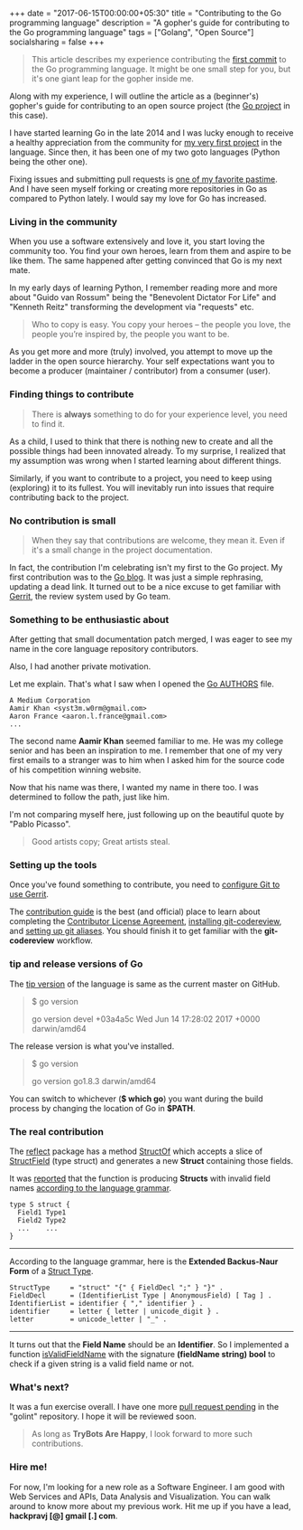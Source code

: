 +++
date = "2017-06-15T00:00:00+05:30"
title = "Contributing to the Go programming language"
description = "A gopher's guide for contributing to the Go programming language"
tags = ["Golang", "Open Source"]
socialsharing = false
+++

> This article describes my experience contributing the [first commit](https://github.com/golang/go/commit/538b3a5f37a5316a4ba081fd5a8eb5fb09992ba7) to the Go programming language. It might be one small step for you, but it's one giant leap for the gopher inside me.

Along with my experience, I will outline the article as a (beginner's) gopher's guide for contributing to an open source project (the [Go project](https://github.com/golang) in this case).

I have started learning Go in the late 2014 and I was lucky enough to receive a healthy appreciation from the community for [my very first project](https://github.com/pravj/geopattern) in the language. Since then, it has been one of my two goto languages (Python being the other one).

Fixing issues and submitting pull requests is [one of my favorite pastime](https://github.com/pravj). And I have seen myself forking or creating more repositories in Go as compared to Python lately. I would say my love for Go has increased.

### Living in the community

When you use a software extensively and love it, you start loving the community too. You find your own heroes, learn from them and aspire to be like them. The same happened after getting convinced that Go is my next mate.

In my early days of learning Python, I remember reading more and more about "Guido van Rossum" being the "Benevolent Dictator For Life" and "Kenneth Reitz" transforming the development via "requests" etc.

> Who to copy is easy. You copy your heroes – the people you love, the people you’re inspired by, the people you want to be.

As you get more and more (truly) involved, you attempt to move up the ladder in the open source hierarchy. Your self expectations want you to become a producer (maintainer / contributor) from a consumer (user).

### Finding things to contribute

> There is **always** something to do for your experience level, you need to find it.

As a child, I used to think that there is nothing new to create and all the possible things had been innovated already. To my surprise, I realized that my assumption was wrong when I started learning about different things.

Similarly, if you want to contribute to a project, you need to keep using (exploring) it to its fullest. You will inevitably run into issues that require contributing back to the project.

### No contribution is small

> When they say that contributions are welcome, they mean it. Even if it's a small change in the project documentation.

In fact, the contribution I'm celebrating isn't my first to the Go project. My first contribution was to the [Go blog](https://github.com/golang/blog/commit/83eaf8725de030de65c4ae73d82b1e8e002901a2). It was just a simple rephrasing, updating a dead link. It turned out to be a nice excuse to get familiar with [Gerrit](https://go-review.googlesource.com), the review system used by Go team.

### Something to be enthusiastic about

After getting that small documentation patch merged, I was eager to see my name in the core language repository contributors.

Also, I had another private motivation.

Let me explain. That's what I saw when I opened the [Go AUTHORS](https://golang.org/AUTHORS) file.

```
A Medium Corporation
Aamir Khan <syst3m.w0rm@gmail.com>
Aaron France <aaron.l.france@gmail.com>
...
```

The second name **Aamir Khan** seemed familiar to me. He was my college senior and has been an inspiration to me. I remember that one of my very first emails to a stranger was to him when I asked him for the source code of his competition winning website.

Now that his name was there, I wanted my name in there too. I was determined to follow the path, just like him.

I'm not comparing myself here, just following up on the beautiful quote by "Pablo Picasso".

> Good artists copy; Great artists steal.

### Setting up the tools

Once you've found something to contribute, you need to [configure Git to use Gerrit](https://golang.org/doc/contribute.html#auth).

The [contribution guide](https://golang.org/doc/contribute.html) is the best (and official) place to learn about completing the [Contributor License Agreement](https://golang.org/doc/contribute.html#cla), [installing git-codereview](https://golang.org/doc/contribute.html#git-codereview_install), and [setting up git aliases](https://golang.org/doc/contribute.html#git-config). You should finish it to get familiar with the **git-codereview** workflow.

### tip and release versions of Go

The [tip version](https://tip.golang.org) of the language is same as the current master on GitHub.

> $ go version
>
> go version devel +03a4a5c Wed Jun 14 17:28:02 2017 +0000 darwin/amd64

The release version is what you've installed.

> $ go version
>
> go version go1.8.3 darwin/amd64

You can switch to whichever (**$ which go**) you want during the build process by changing the location of Go in **$PATH**.

### The real contribution

The [reflect](https://golang.org/pkg/reflect/) package has a method [StructOf](https://golang.org/pkg/reflect/#StructOf) which accepts a slice of [StructField](https://golang.org/pkg/reflect/#StructField) (type struct) and generates a new **Struct** containing those fields.

It was [reported](https://github.com/golang/go/issues/20600) that the function is producing **Structs** with invalid field names [according to the language grammar](https://golang.org/ref/spec#Struct_types).

```
type S struct {
  Field1 Type1
  Field2 Type2
  ...    ...
}
```

---

According to the language grammar, here is the **Extended Backus-Naur Form** of a [Struct Type](https://golang.org/ref/spec#Struct_types).

```
StructType     = "struct" "{" { FieldDecl ";" } "}" .
FieldDecl      = (IdentifierList Type | AnonymousField) [ Tag ] .
IdentifierList = identifier { "," identifier } .
identifier     = letter { letter | unicode_digit } .
letter         = unicode_letter | "_" .
```

---

It turns out that the **Field Name** should be an **Identifier**. So I implemented a function [isValidFieldName](https://github.com/golang/go/commit/538b3a5f37a5316a4ba081fd5a8eb5fb09992ba7) with the signature **(fieldName string) bool** to check if a given string is a valid field name or not.

### What's next?

It was a fun exercise overall. I have one more [pull request pending](https://github.com/golang/lint/pull/302) in the "golint" repository. I hope it will be reviewed soon.

> As long as **TryBots Are Happy**, I look forward to more such contributions.

### Hire me!

For now, I'm looking for a new role as a Software Engineer. I am good with Web Services and APIs, Data Analysis and Visualization. You can walk around to know more about my previous work. Hit me up if you have a lead, **hackpravj [@] gmail [.] com**.
